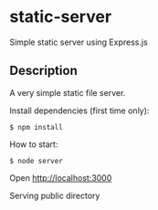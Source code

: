 # static-server
Simple static server using Express.js


Description
-----------
A very simple static file server. 

Install dependencies (first time only):

    $ npm install

How to start:

    $ node server

Open [http://localhost:3000](http://localhost:3000)

Serving public directory
